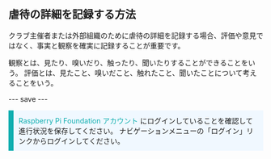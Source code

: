 ## 虐待の詳細を記録する方法

クラブ主催者または外部組織のために虐待の詳細を記録する場合、評価や意見ではなく、事実と観察を確実に記録することが重要です。

観察とは、見たり、嗅いだり、触ったり、聞いたりすることができることをいう。 評価とは、見たこと、嗅いだこと、触れたこと、聞いたことについて考えることをいう。

--- save ---

<p style="border-left: solid; border-width:10px; border-color: #0faeb0; background-color: aliceblue; padding: 10px;">
<span style="color: #0faeb0">Raspberry Pi Foundation アカウント</span> にログインしていることを確認して進行状況を保存してください。 ナビゲーションメニューの「ログイン」リンクからログインしてください。
</p>
